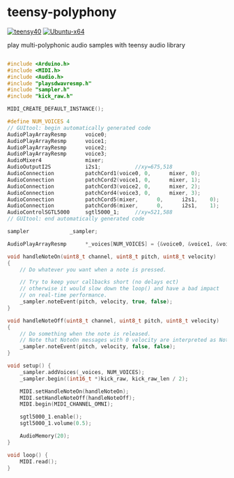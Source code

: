 # teensy-polyphony
[![teensy40](https://github.com/newdigate/teensy-polyphony/actions/workflows/teensy.yml/badge.svg)](https://github.com/newdigate/teensy-polyphony/actions/workflows/teensy.yml)
[![Ubuntu-x64](https://github.com/newdigate/teensy-polyphony/actions/workflows/ubuntu_x64_cmake.yml/badge.svg)](https://github.com/newdigate/teensy-polyphony/actions/workflows/ubuntu_x64_cmake.yml)

play multi-polyphonic audio samples with teensy audio library 

``` c++

#include <Arduino.h>
#include <MIDI.h>
#include <Audio.h>
#include "playsdwavresmp.h"
#include "sampler.h"
#include "kick_raw.h"

MIDI_CREATE_DEFAULT_INSTANCE();

#define NUM_VOICES 4
// GUItool: begin automatically generated code
AudioPlayArrayResmp      voice0;
AudioPlayArrayResmp      voice1;
AudioPlayArrayResmp      voice2;
AudioPlayArrayResmp      voice3;
AudioMixer4              mixer;
AudioOutputI2S           i2s1;           //xy=675,518
AudioConnection          patchCord1(voice0, 0,      mixer, 0);
AudioConnection          patchCord2(voice1, 0,      mixer, 1);
AudioConnection          patchCord3(voice2, 0,      mixer, 2);
AudioConnection          patchCord4(voice3, 0,      mixer, 3);
AudioConnection          patchCord5(mixer,      0,      i2s1,    0);
AudioConnection          patchCord6(mixer,      0,      i2s1,    1);
AudioControlSGTL5000     sgtl5000_1;     //xy=521,588
// GUItool: end automatically generated code

sampler             _sampler;

AudioPlayArrayResmp      *_voices[NUM_VOICES] = {&voice0, &voice1, &voice2, &voice3};

void handleNoteOn(uint8_t channel, uint8_t pitch, uint8_t velocity)
{
    // Do whatever you want when a note is pressed.

    // Try to keep your callbacks short (no delays ect)
    // otherwise it would slow down the loop() and have a bad impact
    // on real-time performance.
    _sampler.noteEvent(pitch, velocity, true, false);
}

void handleNoteOff(uint8_t channel, uint8_t pitch, uint8_t velocity)
{
    // Do something when the note is released.
    // Note that NoteOn messages with 0 velocity are interpreted as NoteOffs.
    _sampler.noteEvent(pitch, velocity, false, false);
}

void setup() {
    _sampler.addVoices(_voices, NUM_VOICES);
    _sampler.begin((int16_t *)kick_raw, kick_raw_len / 2);

    MIDI.setHandleNoteOn(handleNoteOn);  
    MIDI.setHandleNoteOff(handleNoteOff);
    MIDI.begin(MIDI_CHANNEL_OMNI);

    sgtl5000_1.enable();
    sgtl5000_1.volume(0.5);

    AudioMemory(20);
}

void loop() {
    MIDI.read();
}

```
